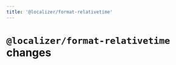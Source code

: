 ```yaml
---
title: '@localizer/format‑relativetime'
---
```


# `@localizer/format-relativetime` changes

<!--@include: ../../../packages/format-relativetime/CHANGELOG.md-->
